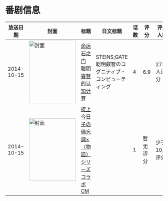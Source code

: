 # 番剧信息

|放送日期|封面|标题|日文标题|话数|评分|评分人数|
|---|---|---|---|---|---|---|
|2014-10-15|<img src="//lain.bgm.tv/pic/cover/c/71/98/115660_QBb6z.jpg" alt="封面" style="width:150px;height:200px;object-fit:cover;">|[命运石之门 聪明睿智的认知计算](https://bangumi.tv/subject/115660)|STEINS;GATE 聡明叡智のコグニティブ・コンピューティング|4|6.9|2756人评分|
|2014-10-15|<img src="//lain.bgm.tv/pic/cover/c/8a/7a/501583_mw1B5.jpg" alt="封面" style="width:150px;height:200px;object-fit:cover;">|[掟上今日子の備忘録×〈物語〉シリーズ コラボCM](https://bangumi.tv/subject/501583)||1|暂无评分|少于10人评分|
